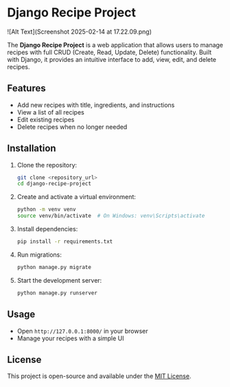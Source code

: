 # Django Recipe Project  

![Alt Text](Screenshot 2025-02-14 at 17.22.09.png)


The **Django Recipe Project** is a web application that allows users to manage recipes with full CRUD (Create, Read, Update, Delete) functionality. Built with Django, it provides an intuitive interface to add, view, edit, and delete recipes.  


## Features  
- Add new recipes with title, ingredients, and instructions  
- View a list of all recipes  
- Edit existing recipes  
- Delete recipes when no longer needed  

## Installation  
1. Clone the repository:  
   ```bash
   git clone <repository_url>
   cd django-recipe-project
   ```  
2. Create and activate a virtual environment:  
   ```bash
   python -m venv venv
   source venv/bin/activate  # On Windows: venv\Scripts\activate
   ```  
3. Install dependencies:  
   ```bash
   pip install -r requirements.txt
   ```  
4. Run migrations:  
   ```bash
   python manage.py migrate
   ```  
5. Start the development server:  
   ```bash
   python manage.py runserver
   ```  

## Usage  
- Open `http://127.0.0.1:8000/` in your browser  
- Manage your recipes with a simple UI  

## License  
This project is open-source and available under the [MIT License](LICENSE).  
